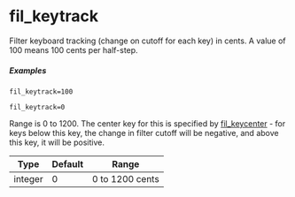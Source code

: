 # fil_keytrack

Filter keyboard tracking (change on cutoff for each key) in cents. A value of 100 means 100 cents per half-step.

##### Examples

```
fil_keytrack=100

fil_keytrack=0
```

Range is 0 to 1200. The center key for this is specified by [fil_keycenter](fil_keycenter) -
for keys below this key, the change in filter cutoff will be negative,
and above this key, it will be positive.

| Type    | Default | Range           |
| ---     | ---     | ---             |
| integer | 0       | 0 to 1200 cents |
